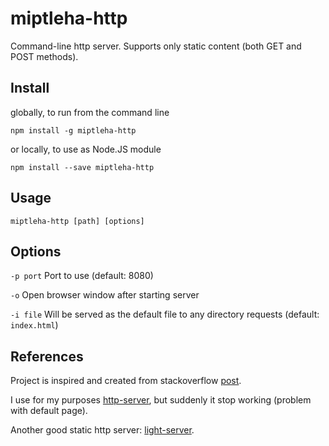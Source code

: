 # miptleha-http

Command-line http server. Supports only static content (both GET and POST methods).

## Install
globally, to run from the command line

`npm install -g miptleha-http`

or locally, to use as Node.JS module

`npm install --save miptleha-http`

## Usage

`miptleha-http [path] [options]`

## Options

`-p port` Port to use (default: 8080)

`-o` Open browser window after starting server

`-i file` Will be served as the default file to any directory requests (default: `index.html`) 

## References

Project is inspired and created from stackoverflow [post](https://stackoverflow.com/questions/5050851/best-lightweight-web-server-only-static-content-for-windows).

I use for my purposes [http-server](https://github.com/http-party/http-server/), but suddenly it stop working (problem with default page).

Another good static http server: [light-server](https://github.com/txchen/light-server).
